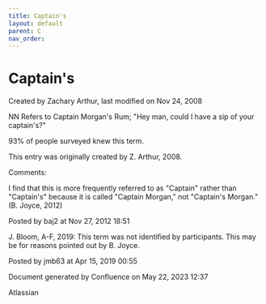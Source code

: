 ```yaml
---
title: Captain's
layout: default
parent: C
nav_order:
---
```


# Captain's

Created by  Zachary Arthur, last modified on Nov 24, 2008

NN Refers to Captain Morgan's Rum; &quot;Hey man, could I have a sip of your captain's?&quot;

93% of people surveyed knew this term.

This entry was originally created by Z. Arthur, 2008.

Comments:

I find that this is more frequently referred to as &quot;Captain&quot; rather than &quot;Captain's&quot; because it is called &quot;Captain Morgan,&quot; not &quot;Captain's Morgan.&quot; (B. Joyce, 2012)

Posted by baj2 at Nov 27, 2012 18:51

J. Bloom, A-F, 2019: This term was not identified by participants. This may be for reasons pointed out by B. Joyce. 

Posted by jmb63 at Apr 15, 2019 00:55

Document generated by Confluence on May 22, 2023 12:37

Atlassian
